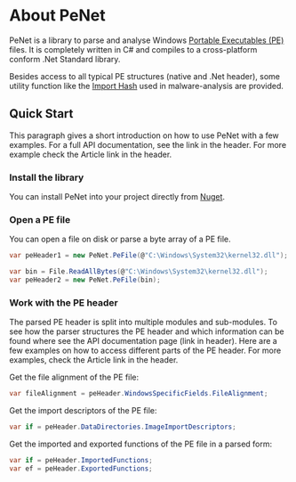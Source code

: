 # About **PeNet**

PeNet is a library to parse and analyse Windows [Portable Executables (PE)](https://docs.microsoft.com/en-us/windows/desktop/Debug/pe-format) files. It is completely written in C# and compiles to a cross-platform conform .Net Standard library.

Besides access to all typical PE structures (native and .Net header), some utility function like the [Import Hash](https://www.fireeye.com/blog/threat-research/2014/01/tracking-malware-import-hashing.html) used in malware-analysis are provided.

## Quick Start

This paragraph gives a short introduction on how to use PeNet with a few examples. For a full API documentation, see the link in the header. For more example check the Article link in the header.

### Install the library

You can install PeNet into your project directly from [Nuget](https://www.nuget.org/packages/PeNet/).

### Open a PE file

You can open a file on disk or parse a byte array of a PE file.

```csharp
var peHeader1 = new PeNet.PeFile(@"C:\Windows\System32\kernel32.dll");
```

```csharp
var bin = File.ReadAllBytes(@"C:\Windows\System32\kernel32.dll");
var peHeader2 = new PeNet.PeFile(bin);
```

### Work with the PE header

The parsed PE header is split into multiple modules and sub-modules. To see how the parser structures the PE header and which information can be found where see the API documentation page (link in header). Here are a few examples on how to access different parts of the PE header. For more examples, check the Article link in the header.

Get the file alignment of the PE file:

```csharp
var fileAlignment = peHeader.WindowsSpecificFields.FileAlignment;
```

Get the import descriptors of the PE file:

```csharp
var if = peHeader.DataDirectories.ImageImportDescriptors;
```

Get the imported and exported functions of the PE file in a parsed form:

```csharp
var if = peHeader.ImportedFunctions;
var ef = peHeader.ExportedFunctions;
```
